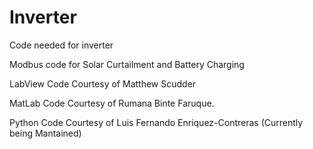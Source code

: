 # Inverter

Code needed for inverter

Modbus code for Solar Curtailment and Battery Charging

LabView Code Courtesy of Matthew Scudder

MatLab Code Courtesy of Rumana Binte Faruque.

Python Code Courtesy of Luis Fernando Enriquez-Contreras (Currently being Mantained)
